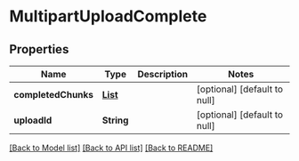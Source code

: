 # MultipartUploadComplete
## Properties

| Name | Type | Description | Notes |
|------------ | ------------- | ------------- | -------------|
| **completedChunks** | [**List**](CompletedChunk.md) |  | [optional] [default to null] |
| **uploadId** | **String** |  | [optional] [default to null] |

[[Back to Model list]](../README.md#documentation-for-models) [[Back to API list]](../README.md#documentation-for-api-endpoints) [[Back to README]](../README.md)

